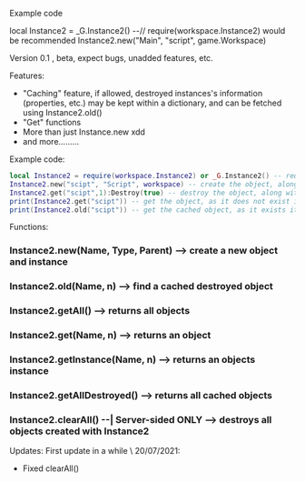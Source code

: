 
Example code

local Instance2 = _G.Instance2() --// require(workspace.Instance2) would be recommended 
Instance2.new("Main", "script", game.Workspace)

Version 0.1 , beta, expect bugs, unadded features, etc.

Features:
- "Caching" feature, if allowed, destroyed instances's information (properties, etc.) may
be kept within a dictionary, and can be fetched using Instance2.old()
- "Get" functions
- More than just Instance.new xdd
- and more.........


Example code:
```lua
local Instance2 = require(workspace.Instance2) or _G.Instance2() -- require the module
Instance2.new("scipt", "Script", workspace) -- create the object, along with its instance
Instance2.get("scipt",1):Destroy(true) -- destroy the object, along with its instance
print(Instance2.get("scipt")) -- get the object, as it does not exist it will --> nil
print(Instance2.old("scipt")) -- get the cached object, as it exists it will --> {...}
```

Functions:
### Instance2.new(Name, Type, Parent) --> create a new object and instance
### Instance2.old(Name, n) --> find a cached destroyed object
### Instance2.getAll() --> returns all objects
### Instance2.get(Name, n) --> returns an object
### Instance2.getInstance(Name, n) --> returns an objects instance
### Instance2.getAllDestroyed() --> returns all cached objects
### Instance2.clearAll() --| Server-sided ONLY --> destroys all objects created with Instance2



Updates:
First update in a while \\ 20/07/2021:
- Fixed clearAll()

